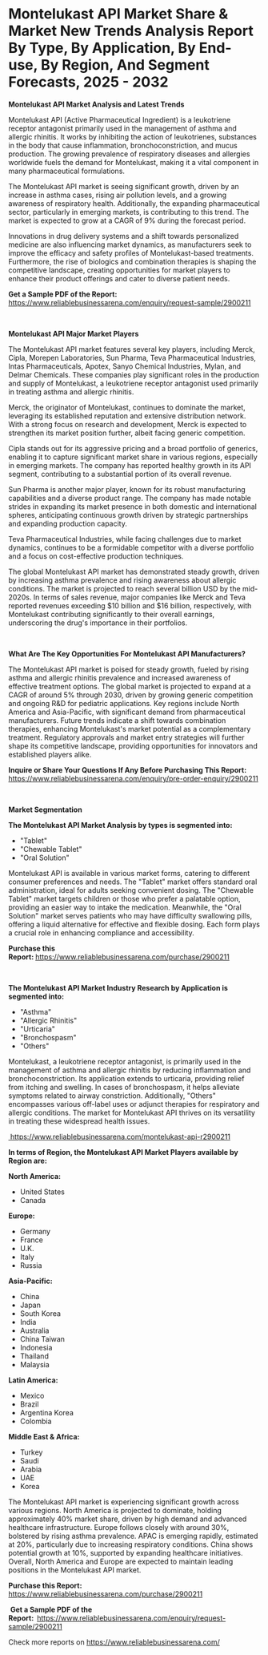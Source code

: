 <p><h1>Montelukast API Market Share & Market New Trends Analysis Report By Type, By Application, By End-use, By Region, And Segment Forecasts, 2025 - 2032</h1></p><p><strong>Montelukast API Market Analysis and Latest Trends</strong></p>
<p><p>Montelukast API (Active Pharmaceutical Ingredient) is a leukotriene receptor antagonist primarily used in the management of asthma and allergic rhinitis. It works by inhibiting the action of leukotrienes, substances in the body that cause inflammation, bronchoconstriction, and mucus production. The growing prevalence of respiratory diseases and allergies worldwide fuels the demand for Montelukast, making it a vital component in many pharmaceutical formulations.</p><p>The Montelukast API market is seeing significant growth, driven by an increase in asthma cases, rising air pollution levels, and a growing awareness of respiratory health. Additionally, the expanding pharmaceutical sector, particularly in emerging markets, is contributing to this trend. The market is expected to grow at a CAGR of 9% during the forecast period. </p><p>Innovations in drug delivery systems and a shift towards personalized medicine are also influencing market dynamics, as manufacturers seek to improve the efficacy and safety profiles of Montelukast-based treatments. Furthermore, the rise of biologics and combination therapies is shaping the competitive landscape, creating opportunities for market players to enhance their product offerings and cater to diverse patient needs.</p></p>
<p><strong>Get a Sample PDF of the Report:&nbsp;</strong> <a href="https://www.reliablebusinessarena.com/enquiry/request-sample/2900211?utm_campaign=2992&utm_medium=2&utm_source=Github&utm_content=ia&utm_term=16032025&utm_id=montelukast-api">https://www.reliablebusinessarena.com/enquiry/request-sample/2900211</a></p>
<p>&nbsp;</p>
<p><strong>Montelukast API Major Market Players</strong></p>
<p><p>The Montelukast API market features several key players, including Merck, Cipla, Morepen Laboratories, Sun Pharma, Teva Pharmaceutical Industries, Intas Pharmaceuticals, Apotex, Sanyo Chemical Industries, Mylan, and Delmar Chemicals. These companies play significant roles in the production and supply of Montelukast, a leukotriene receptor antagonist used primarily in treating asthma and allergic rhinitis.</p><p>Merck, the originator of Montelukast, continues to dominate the market, leveraging its established reputation and extensive distribution network. With a strong focus on research and development, Merck is expected to strengthen its market position further, albeit facing generic competition. </p><p>Cipla stands out for its aggressive pricing and a broad portfolio of generics, enabling it to capture significant market share in various regions, especially in emerging markets. The company has reported healthy growth in its API segment, contributing to a substantial portion of its overall revenue.</p><p>Sun Pharma is another major player, known for its robust manufacturing capabilities and a diverse product range. The company has made notable strides in expanding its market presence in both domestic and international spheres, anticipating continuous growth driven by strategic partnerships and expanding production capacity.</p><p>Teva Pharmaceutical Industries, while facing challenges due to market dynamics, continues to be a formidable competitor with a diverse portfolio and a focus on cost-effective production techniques.</p><p>The global Montelukast API market has demonstrated steady growth, driven by increasing asthma prevalence and rising awareness about allergic conditions. The market is projected to reach several billion USD by the mid-2020s. In terms of sales revenue, major companies like Merck and Teva reported revenues exceeding $10 billion and $16 billion, respectively, with Montelukast contributing significantly to their overall earnings, underscoring the drug's importance in their portfolios.</p></p>
<p>&nbsp;</p>
<p><strong>What Are The Key Opportunities For Montelukast API Manufacturers?</strong></p>
<p><p>The Montelukast API market is poised for steady growth, fueled by rising asthma and allergic rhinitis prevalence and increased awareness of effective treatment options. The global market is projected to expand at a CAGR of around 5% through 2030, driven by growing generic competition and ongoing R&D for pediatric applications. Key regions include North America and Asia-Pacific, with significant demand from pharmaceutical manufacturers. Future trends indicate a shift towards combination therapies, enhancing Montelukast's market potential as a complementary treatment. Regulatory approvals and market entry strategies will further shape its competitive landscape, providing opportunities for innovators and established players alike.</p></p>
<p><strong>Inquire or Share Your Questions If Any Before Purchasing This Report:</strong> <a href="https://www.reliablebusinessarena.com/enquiry/pre-order-enquiry/2900211?utm_campaign=2992&utm_medium=2&utm_source=Github&utm_content=ia&utm_term=16032025&utm_id=montelukast-api">https://www.reliablebusinessarena.com/enquiry/pre-order-enquiry/2900211</a></p>
<p>&nbsp;</p>
<p><strong>Market Segmentation</strong></p>
<p><strong>The Montelukast API Market Analysis by types is segmented into:</strong></p>
<p><ul><li>"Tablet"</li><li>"Chewable Tablet"</li><li>"Oral Solution"</li></ul></p>
<p><p>Montelukast API is available in various market forms, catering to different consumer preferences and needs. The "Tablet" market offers standard oral administration, ideal for adults seeking convenient dosing. The "Chewable Tablet" market targets children or those who prefer a palatable option, providing an easier way to intake the medication. Meanwhile, the "Oral Solution" market serves patients who may have difficulty swallowing pills, offering a liquid alternative for effective and flexible dosing. Each form plays a crucial role in enhancing compliance and accessibility.</p></p>
<p><strong>Purchase this Report:&nbsp;</strong><a href="https://www.reliablebusinessarena.com/purchase/2900211?utm_campaign=2992&utm_medium=2&utm_source=Github&utm_content=ia&utm_term=16032025&utm_id=montelukast-api">https://www.reliablebusinessarena.com/purchase/2900211</a></p>
<p>&nbsp;</p>
<p><strong>The Montelukast API Market Industry Research by Application is segmented into:</strong></p>
<p><ul><li>"Asthma"</li><li>"Allergic Rhinitis"</li><li>"Urticaria"</li><li>"Bronchospasm"</li><li>"Others"</li></ul></p>
<p><p>Montelukast, a leukotriene receptor antagonist, is primarily used in the management of asthma and allergic rhinitis by reducing inflammation and bronchoconstriction. Its application extends to urticaria, providing relief from itching and swelling. In cases of bronchospasm, it helps alleviate symptoms related to airway constriction. Additionally, "Others" encompasses various off-label uses or adjunct therapies for respiratory and allergic conditions. The market for Montelukast API thrives on its versatility in treating these widespread health issues.</p></p>
<p><a href="https://www.reliablebusinessarena.com/montelukast-api-r2900211?utm_campaign=2992&utm_medium=2&utm_source=Github&utm_content=ia&utm_term=16032025&utm_id=montelukast-api">&nbsp;https://www.reliablebusinessarena.com/montelukast-api-r2900211</a></p>
<p><strong>In terms of Region, the Montelukast API Market Players available by Region are:</strong></p>
<p>
    <p> <strong> North America: </strong>
        <ul>
            <li>United States</li>
            <li>Canada</li>
        </ul>
        </p> 
    <p> <strong> Europe: </strong>
        <ul>
            <li>Germany</li>
            <li>France</li>
            <li>U.K.</li>
            <li>Italy</li>
            <li>Russia</li>
        </ul>
        </p> 
    <p> <strong> Asia-Pacific: </strong>
        <ul>
            <li>China</li>
            <li>Japan</li>
            <li>South Korea</li>
            <li>India</li>
            <li>Australia</li>
            <li>China Taiwan</li>
            <li>Indonesia</li>
            <li>Thailand</li>
            <li>Malaysia</li>
        </ul>
        </p> 
    <p> <strong> Latin America: </strong>
        <ul>
            <li>Mexico</li>
            <li>Brazil</li>
            <li>Argentina Korea</li>
            <li>Colombia</li>
        </ul>
        </p> 
    <p> <strong> Middle East & Africa: </strong>
        <ul>
            <li>Turkey</li>
            <li>Saudi</li>
            <li>Arabia</li>
            <li>UAE</li>
            <li>Korea</li>
        </ul>
    </p>
    </p>
<p><p>The Montelukast API market is experiencing significant growth across various regions. North America is projected to dominate, holding approximately 40% market share, driven by high demand and advanced healthcare infrastructure. Europe follows closely with around 30%, bolstered by rising asthma prevalence. APAC is emerging rapidly, estimated at 20%, particularly due to increasing respiratory conditions. China shows potential growth at 10%, supported by expanding healthcare initiatives. Overall, North America and Europe are expected to maintain leading positions in the Montelukast API market.</p></p>
<p><strong>Purchase this Report: </strong><a href="https://www.reliablebusinessarena.com/purchase/2900211?utm_campaign=2992&utm_medium=2&utm_source=Github&utm_content=ia&utm_term=16032025&utm_id=montelukast-api">https://www.reliablebusinessarena.com/purchase/2900211</a></p>
<p>&nbsp;<strong>Get a Sample PDF of the Report:&nbsp;&nbsp;</strong><a href="https://www.reliablebusinessarena.com/enquiry/request-sample/2900211?utm_campaign=2992&utm_medium=2&utm_source=Github&utm_content=ia&utm_term=16032025&utm_id=montelukast-api">https://www.reliablebusinessarena.com/enquiry/request-sample/2900211</a></p>
<p><strong></strong></p>
<p>Check more reports on <a href="https://www.reliablebusinessarena.com/?utm_campaign=2992&utm_medium=2&utm_source=Github&utm_content=ia&utm_term=16032025&utm_id=montelukast-api">https://www.reliablebusinessarena.com/</a></p>